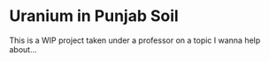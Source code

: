 # Uranium in Punjab Soil
This is a WIP project taken under a professor on a topic I wanna help about... 
